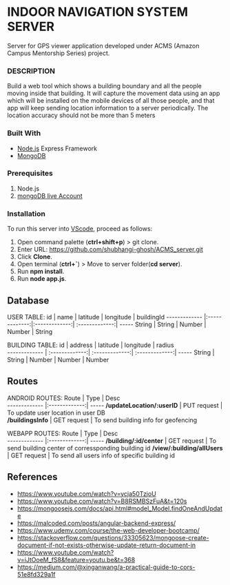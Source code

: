 # INDOOR NAVIGATION SYSTEM SERVER
Server for GPS viewer application developed under ACMS (Amazon Campus Mentorship Series) project.

### DESCRIPTION
Build a web tool which shows a building boundary and all the people moving inside that building. It will capture the movement data using an app which will be installed on the mobile devices of all those people, and that app will keep sending location information to a server periodically. The location accuracy should not be more than 5 meters

### Built With
* [Node.js](https://nodejs.org/en/) Express Framework
* [MongoDB](https://account.mongodb.com/account/login?n=%2Fv2%2F5e8343fb691e4543801d0978&nextHash=%23metrics%2FreplicaSet%2F5e8351951b6cc014eb2fd163%2Fexplorer%2Ftest%2Fposts%2Ffind)

### Prerequisites
1. Node.js
2. [mongoDB live Account](https://account.mongodb.com/account/login?n=%2Fv2%2F5e8343fb691e4543801d0978&nextHash=%23metrics%2FreplicaSet%2F5e8351951b6cc014eb2fd163%2Fexplorer%2Ftest%2Fposts%2Ffind)

### Installation
To run this server into [VScode](https://code.visualstudio.com/), proceed as follows:

1. Open command palette (**ctrl+shift+p**) > git clone.
2. Enter URL: https://github.com/shubhangi-ghosh/ACMS_server.git
3. Click **Clone**.
4. Open terminal (**ctrl+`**) > Move to server folder(**cd server**).
5. Run **npm install**.
6. Run **node app.js**.

## Database
USER TABLE:
 id       |  name | latitude          | longitude  | buildingId
 ------------- |:-------------:|:-------------:| :-------------:| -----
 String | String | Number | Number | String
 
BUILDING TABLE:
 id        | address  | latitude       | longitude          | radius  
 ------------- | :-------------:| :-------------:| :-------------:| -----
 String | String | Number | Number | Number 
 
## Routes
ANDROID ROUTES:
 Route        | Type          | Desc  
 ------------- |:-------------:| -----
 **/updateLocation/:userID** | PUT request | To update user location in user DB  
 **/buildingsInfo** | GET request | To send building info for geofencing 
 
WEBAPP ROUTES:
 Route        | Type          | Desc  
 ------------- |:-------------:| -----
 **/building/:id/center** | GET request | To send building center of corressponding building id
 **/view/:building/allUsers** | GET request | To send all users info of specific building id

## References
- https://www.youtube.com/watch?v=ycja50TzjoU  
- https://www.youtube.com/watch?v=B8RSMBSzFuA&t=120s 
- https://mongoosejs.com/docs/api.html#model_Model.findOneAndUpdate 
- https://malcoded.com/posts/angular-backend-express/ 
- https://www.udemy.com/course/the-web-developer-bootcamp/
- https://stackoverflow.com/questions/33305623/mongoose-create-document-if-not-exists-otherwise-update-return-document-in
- https://www.youtube.com/watch?v=iJtOoeM_fS8&feature=youtu.be&t=368
- https://medium.com/@xinganwang/a-practical-guide-to-cors-51e8fd329a1f
